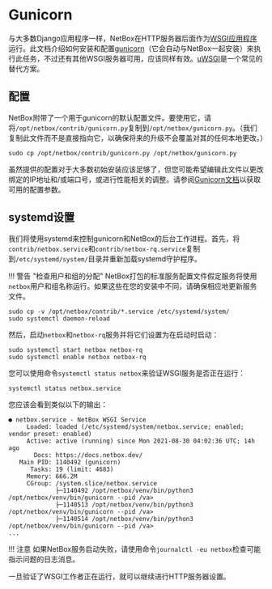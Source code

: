 # Gunicorn

与大多数Django应用程序一样，NetBox在HTTP服务器后面作为[WSGI应用程序](https://en.wikipedia.org/wiki/Web_Server_Gateway_Interface)运行。此文档介绍如何安装和配置[gunicorn](http://gunicorn.org/)（它会自动与NetBox一起安装）来执行此任务，不过还有其他WSGI服务器可用，应该同样有效。[uWSGI](https://uwsgi-docs.readthedocs.io/en/latest/)是一个常见的替代方案。

## 配置

NetBox附带了一个用于gunicorn的默认配置文件。要使用它，请将`/opt/netbox/contrib/gunicorn.py`复制到`/opt/netbox/gunicorn.py`。（我们复制此文件而不是直接指向它，以确保将来的升级不会覆盖对其的任何本地更改。）

```no-highlight
sudo cp /opt/netbox/contrib/gunicorn.py /opt/netbox/gunicorn.py
```

虽然提供的配置对于大多数初始安装应该足够了，但您可能希望编辑此文件以更改绑定的IP地址和/或端口号，或进行性能相关的调整。请参阅[Gunicorn文档](https://docs.gunicorn.org/en/stable/configure.html)以获取可用的配置参数。

## systemd设置

我们将使用systemd来控制gunicorn和NetBox的后台工作进程。首先，将`contrib/netbox.service`和`contrib/netbox-rq.service`复制到`/etc/systemd/system/`目录并重新加载systemd守护程序。

!!! 警告 "检查用户和组的分配"
    NetBox打包的标准服务配置文件假定服务将使用`netbox`用户和组名称运行。如果这些在您的安装中不同，请确保相应地更新服务文件。

```no-highlight
sudo cp -v /opt/netbox/contrib/*.service /etc/systemd/system/
sudo systemctl daemon-reload
```

然后，启动`netbox`和`netbox-rq`服务并将它们设置为在启动时启动：

```no-highlight
sudo systemctl start netbox netbox-rq
sudo systemctl enable netbox netbox-rq
```

您可以使用命令`systemctl status netbox`来验证WSGI服务是否正在运行：

```no-highlight
systemctl status netbox.service
```

您应该会看到类似以下的输出：

```no-highlight
● netbox.service - NetBox WSGI Service
     Loaded: loaded (/etc/systemd/system/netbox.service; enabled; vendor preset: enabled)
     Active: active (running) since Mon 2021-08-30 04:02:36 UTC; 14h ago
       Docs: https://docs.netbox.dev/
   Main PID: 1140492 (gunicorn)
      Tasks: 19 (limit: 4683)
     Memory: 666.2M
     CGroup: /system.slice/netbox.service
             ├─1140492 /opt/netbox/venv/bin/python3 /opt/netbox/venv/bin/gunicorn --pid /va>
             ├─1140513 /opt/netbox/venv/bin/python3 /opt/netbox/venv/bin/gunicorn --pid /va>
             ├─1140514 /opt/netbox/venv/bin/python3 /opt/netbox/venv/bin/gunicorn --pid /va>
...
```

!!! 注意
    如果NetBox服务启动失败，请使用命令`journalctl -eu netbox`检查可能指示问题的日志消息。

一旦验证了WSGI工作者正在运行，就可以继续进行HTTP服务器设置。